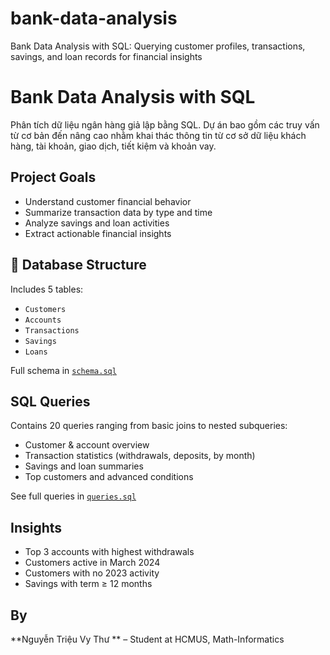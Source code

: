 # bank-data-analysis
Bank Data Analysis with SQL: Querying customer profiles, transactions, savings, and loan records for financial insights 
# Bank Data Analysis with SQL

Phân tích dữ liệu ngân hàng giả lập bằng SQL. Dự án bao gồm các truy vấn từ cơ bản đến nâng cao nhằm khai thác thông tin từ cơ sở dữ liệu khách hàng, tài khoản, giao dịch, tiết kiệm và khoản vay.

## Project Goals
- Understand customer financial behavior
- Summarize transaction data by type and time
- Analyze savings and loan activities
- Extract actionable financial insights

## 📁 Database Structure
Includes 5 tables:
- `Customers`
- `Accounts`
- `Transactions`
- `Savings`
- `Loans`

Full schema in [`schema.sql`](./schema.sql)

## SQL Queries
Contains 20 queries ranging from basic joins to nested subqueries:
- Customer & account overview
- Transaction statistics (withdrawals, deposits, by month)
- Savings and loan summaries
- Top customers and advanced conditions

See full queries in [`queries.sql`](./queries.sql)

## Insights
- Top 3 accounts with highest withdrawals
- Customers active in March 2024
- Customers with no 2023 activity
- Savings with term ≥ 12 months

## By
**Nguyễn Triệu Vy Thư ** – Student at HCMUS, Math-Informatics 
